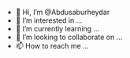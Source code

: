 - 👋 Hi, I’m @Abdusaburheydar
- 👀 I’m interested in ...
- 🌱 I’m currently learning ...
- 💞️ I’m looking to collaborate on ...
- 📫 How to reach me ...

<!---
Abdusaburheydar/Abdusaburheydar is a ✨ special ✨ repository because its `README.md` (this file) appears on your GitHub profile.
You can click the Preview link to take a look at your changes.
--->
